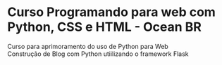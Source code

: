 # Curso Programando para web com Python, CSS e HTML - Ocean BR
Curso para aprimoramento do uso de Python para Web <br>
Construção de Blog com Python utiilizando o framework Flask
